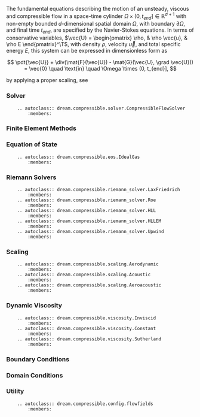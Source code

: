 The fundamental equations describing the motion of an unsteady, viscous and compressible flow in a space-time cylinder
$\Omega \times (0, t_{end}] \in \mathbb{R}^{d+1}$ with non-empty bounded $d$-dimensional spatial domain $\Omega$, with
boundary $\partial \Omega$, and final time $t_{end}$, are specified by the Navier-Stokes equations. In terms of
conservative variables, $\vec{U} = \begin{pmatrix} \rho, & \rho \vec{u}, & \rho E \end{pmatrix}^\T$, with density $\rho$, velocity $\vec{u}$, and total specific energy $E$,
this system can be expressed in dimensionless form as

$$
\pdt{\vec{U}} + \div(\mat{F}(\vec{U}) - \mat{G}(\vec{U}, \grad \vec{U})) = \vec{0} \quad \text{in} \quad \Omega \times (0, t_{end}],
$$

by applying a proper scaling, see 

### Solver
```{eval-rst}
    .. autoclass:: dream.compressible.solver.CompressibleFlowSolver
        :members:
``` 


### Finite Element Methods


### Equation of State
```{eval-rst}
    .. autoclass:: dream.compressible.eos.IdealGas
        :members:
``` 

### Riemann Solvers
```{eval-rst}
    .. autoclass:: dream.compressible.riemann_solver.LaxFriedrich
        :members:
    .. autoclass:: dream.compressible.riemann_solver.Roe
        :members:
    .. autoclass:: dream.compressible.riemann_solver.HLL
        :members:
    .. autoclass:: dream.compressible.riemann_solver.HLLEM
        :members:
    .. autoclass:: dream.compressible.riemann_solver.Upwind
        :members:
``` 

### Scaling
```{eval-rst}
    .. autoclass:: dream.compressible.scaling.Aerodynamic
        :members:
    .. autoclass:: dream.compressible.scaling.Acoustic
        :members:
    .. autoclass:: dream.compressible.scaling.Aeroacoustic
        :members:
``` 

### Dynamic Viscosity
```{eval-rst}
    .. autoclass:: dream.compressible.viscosity.Inviscid
        :members:
    .. autoclass:: dream.compressible.viscosity.Constant
        :members:
    .. autoclass:: dream.compressible.viscosity.Sutherland
        :members:
``` 

### Boundary Conditions

### Domain Conditions

### Utility
```{eval-rst}
    .. autoclass:: dream.compressible.config.flowfields
        :members:
``` 